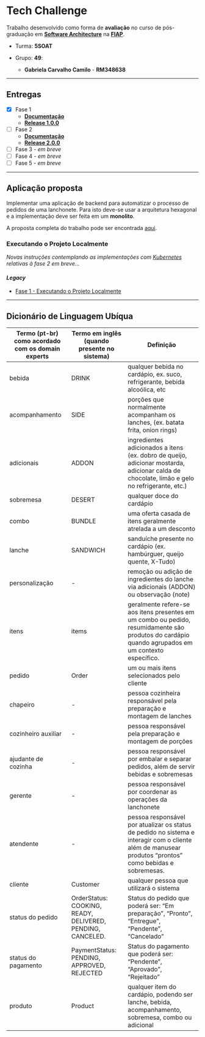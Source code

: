 # Tech Challenge

Trabalho desenvolvido como forma de **avaliação** no curso de pós-graduação em [**Software Architecture**](https://postech.fiap.com.br/curso/software-architecture/) na [**FIAP**](https://www.fiap.com.br).

- Turma: **5SOAT**

- Grupo: **49**:
  - **Gabriela Carvalho Camilo** - **RM348638**

---
## Entregas

- [x] Fase 1
  - [**Documentação**](FASE1.md)
  - [**Release 1.0.0**]()
- [ ] Fase 2
  - [**Documentação**](FASE2.md)
  - [**Release 2.0.0**]()
- [ ] Fase 3 - *em breve*
- [ ] Fase 4 - *em breve*
- [ ] Fase 5 - *em breve*

---

## Aplicação proposta

Implementar uma aplicação de backend para automatizar o processo de pedidos de uma lanchonete. Para isto deve-se usar a arquitetura hexagonal e a implementação deve ser feita em um **monolito**.

A proposta completa do trabalho pode ser encontrada [aqui](PROPOSTA.md).

### Executando o Projeto Localmente

_Novas instruções contemplando as implementações com [Kubernetes](https://kubernetes.io/pt-br/) relativas à fase 2 em breve..._

#### _Legacy_

* [Fase 1 - Executando o Projeto Localmente](FASE1.md.#executando-o-projeto-localmente)

---

## Dicionário de Linguagem Ubíqua

| Termo (pt-br) como acordado com os domain experts | Termo em inglês (quando presente no sistema) | Definição |
| --- | --- | --- |
| bebida | DRINK | qualquer bebida no cardápio, ex. suco, refrigerante, bebida alcoólica, etc |
| acompanhamento | SIDE | porções que normalmente acompanham os lanches, (ex. batata frita, onion rings) |
| adicionais | ADDON | ingredientes adicionados a itens (ex. dobro de queijo, adicionar mostarda, adicionar calda de chocolate, limão e gelo no refrigerante, etc.) |
| sobremesa | DESERT | qualquer doce do cardápio |
| combo | BUNDLE | uma oferta casada de itens geralmente atrelada a um desconto |
| lanche | SANDWICH | sanduíche presente no cardápio (ex. hambúrguer, queijo quente, X-Tudo) |
| personalização | - | remoção ou adição de ingredientes do lanche via adicionais (ADDON) ou observação (note) |
| itens | items | geralmente refere-se aos itens presentes em um combo ou pedido, resumidamente são produtos do cardápio quando agrupados em um contexto específico. |
| pedido | Order | um ou mais itens selecionados pelo cliente |
| chapeiro | - | pessoa cozinheira responsável pela preparação e montagem de lanches |
| cozinheiro auxiliar | - | pessoa responsável pela preparação e montagem de porções |
| ajudante de cozinha | - | pessoa responsável por embalar e separar pedidos, além de servir bebidas e sobremesas |
| gerente | - | pessoa responsável por coordenar as operações da lanchonete |
| atendente | - | pessoa responsável por atualizar os status de pedido no sistema e interagir com o cliente além de manusear produtos “prontos” como bebidas e sobremesas. |
| cliente | Customer | qualquer pessoa que utilizará o sistema |
| status do pedido | OrderStatus: COOKING, READY, DELIVERED, PENDING, CANCELED. | Status do pedido que poderá ser: “Em preparação”, “Pronto”, “Entregue”, “Pendente”, “Cancelado” |
| status do pagamento | PaymentStatus: PENDING, APPROVED, REJECTED | Status do pagamento que poderá ser: “Pendente”, “Aprovado”, “Rejeitado” |
| produto | Product | qualquer item do cardápio, podendo ser lanche, bebida, acompanhamento, sobremesa, combo ou adicional |